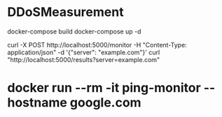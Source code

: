 # DDoSMeasurement

docker-compose build
docker-compose up -d

curl -X POST http://localhost:5000/monitor -H "Content-Type: application/json" -d '{"server": "example.com"}'
curl "http://localhost:5000/results?server=example.com"



# docker run --rm -it ping-monitor --hostname google.com
